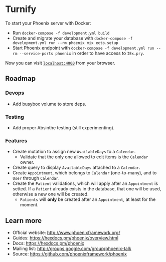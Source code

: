 # Turnify

To start your Phoenix server with Docker:

  * Run `docker-compose -f development.yml build`
  * Create and migrate your database with `docker-compose -f development.yml run --rm phoenix mix ecto.setup`
  * Start Phoenix endpoint with `docker-compose -f development.yml run --rm --service-ports phoenix` in order to have access to `IEx.pry`.

Now you can visit [`localhost:4000`](http://localhost:4000) from your browser.

## Roadmap

### Devops

  * Add busybox volume to store deps.

### Testing

  * Add proper Absinthe testing (still experimenting).

### Features

  * Create mutation to assign new `AvailableDays` to a `Calendar`.
    * Validate that the only one allowed to edit items is the `Calendar` owner.
  * Create query to display `AvailableDays` attached to a `Calendar`.
  * Create `Appointment`, which belongs to `Calendar` (one-to-many), and to `User` through `Calendar`.
  * Create the `Patient` validations, which will apply after an `Appointment` is setted. If a `Patient` already exists in the database, that one will be used, otherwise a new one will be created.
    * `Patients` will **only** be created after an `Appointment`, at least for the moment.

## Learn more

  * Official website: http://www.phoenixframework.org/
  * Guides: https://hexdocs.pm/phoenix/overview.html
  * Docs: https://hexdocs.pm/phoenix
  * Mailing list: http://groups.google.com/group/phoenix-talk
  * Source: https://github.com/phoenixframework/phoenix
